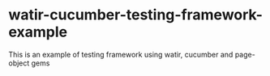# watir-cucumber-testing-framework-example
This is an example of testing framework using watir, cucumber and page-object gems
